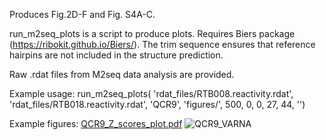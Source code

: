 Produces Fig.2D-F and Fig. S4A-C.

run_m2seq_plots is a script to produce plots. Requires Biers package (https://ribokit.github.io/Biers/). The trim sequence ensures that reference hairpins are not included in the structure prediction.

Raw .rdat files from M2seq data analysis are provided.

Example usage: run_m2seq_plots( 'rdat_files/RTB008.reactivity.rdat', 'rdat_files/RTB018.reactivity.rdat', 'QCR9', 'figures/', 500, 0, 0, 27, 44, '')

Example figures: 
[QCR9_Z_scores_plot.pdf](https://github.com/ramyarangan/DMS_intron_analysis/files/9147028/QCR9_Z_scores_plot.pdf)
![QCR9_VARNA](https://user-images.githubusercontent.com/2606810/179911899-d1469674-0e81-42d4-bca8-a739b8ca7421.png)
